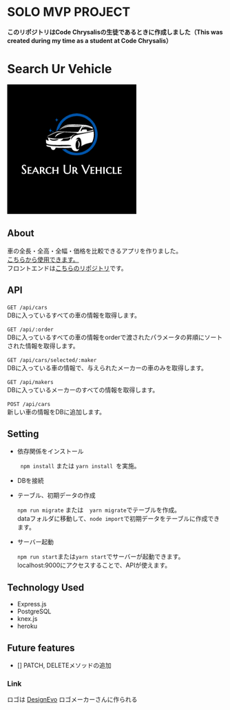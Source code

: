 # SOLO MVP PROJECT

**このリポジトリはCode Chrysalisの生徒であるときに作成しました（This was created during my time as a student at Code Chrysalis）**

# Search Ur Vehicle

![ロゴ](./public/logo.jpg)

## About

車の全長・全高・全幅・価格を比較できるアプリを作りました。<br>
[こちらから使用できます。](https://mvp-soloproject-frontend.vercel.app/)<br>
フロントエンドは[こちらのリポジトリ](https://github.com/SoshiK/MVPSoloproject-frontend)です。<br>

## API

``` GET /api/cars ```<br>
DBに入っているすべての車の情報を取得します。

``` GET /api/:order ```<br>
DBに入っているすべての車の情報をorderで渡されたパラメータの昇順にソートされた情報を取得します。

``` GET /api/cars/selected/:maker ```<br>
DBに入っている車の情報で、与えられたメーカーの車のみを取得します。

``` GET /api/makers ```<br>
DBに入っているメーカーのすべての情報を取得します。

``` POST /api/cars ```<br>
新しい車の情報をDBに追加します。

## Setting

- 依存関係をインストール

    ``` npm install``` または ```yarn install ```を実施。

-  DBを接続
-  テーブル、初期データの作成

    ```npm run migrate``` または　```yarn migrate```でテーブルを作成。<br>
    dataフォルダに移動して、```node import```で初期データをテーブルに作成できます。

- サーバー起動

    ```npm run start```または```yarn start```でサーバーが起動できます。
    localhost:9000にアクセスすることで、APIが使えます。

## Technology Used

- Express.js
- PostgreSQL
- knex.js
- heroku

## Future features

- [] PATCH, DELETEメソッドの追加

### Link
<div>ロゴは <a href="https://www.designevo.com/jp/logo-maker/" title="無料オンラインロゴメーカー">DesignEvo</a> ロゴメーカーさんに作られる</div>
